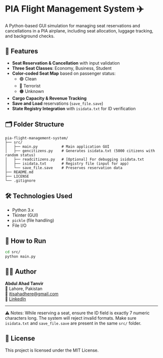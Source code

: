# PIA Flight Management System ✈️

A Python-based GUI simulation for managing seat reservations and cancellations in a PIA airplane, including seat allocation, luggage tracking, and background checks.

## 🚀 Features
- **Seat Reservation & Cancellation** with input validation
- **Three Seat Classes**: Economy, Business, Student
- **Color-coded Seat Map** based on passenger status:
  - 🟢 Clean
  - 🔴 Terrorist
  - 🟠 Unknown
- **Cargo Capacity & Revenue Tracking**
- **Save and Load** reservations (`save_file.save`)
- **State Registry Integration** with `isidata.txt` for ID verification

## 🗂️ Folder Structure
```
pia-flight-management-system/
├── src/
│   ├── main.py           # Main application GUI
│   ├── gencitizens.py    # Generates isidata.txt (5000 citizens with random status)
│   ├── readcitizens.py   # [Optional] For debugging isidata.txt
│   ├── isidata.txt       # Registry file (input for app)
│   └── save_file.save    # Preserves reservation data
├── README.md
├── LICENSE
└── .gitignore
```

## 🛠️ Technologies Used
- Python 3.x
- Tkinter (GUI)
- `pickle` (file handling)
- File I/O

## 🧪 How to Run
```bash
cd src/
python main.py
```
## 👨‍💻 Author

**Abdul Ahad Tanvir**  
📍 Lahore, Pakistan  
📧 itisahadhere@gmail.com  
🔗 [LinkedIn](https://www.linkedin.com/in/abdul-ahad-tanvir-3b14a9283/)

---

⚠️ Notes:
While reserving a seat, ensure the ID field is exactly 7 numeric characters long. The system will reject invalid formats.
Make sure `isidata.txt` and `save_file.save` are present in the same `src/` folder.

## 📄 License
This project is licensed under the MIT License.
